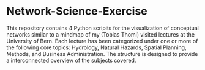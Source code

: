 # Network-Science-Exercise
This repository contains 4 Python scripits for the visualization of conceptual networks similar to a mindmap of my (Tobias Thomi) visited lectures at the University of Bern. Each lecture has been categorized under one or more of the following core topics:
    Hydrology,
    Natural Hazards,
    Spatial Planning,
    Methods,
    and Business Administration.
The structure is designed to provide a interconnected overview of the subjects covered. 
